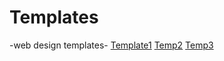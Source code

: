 # Templates
-web design templates-
[Template1](https://www.figma.com/file/LjJy0kR49zsv31YJO5EDxN/template)
[Temp2](https://www.figma.com/file/EWuE0C9p0rLTJX59t3nWm5/polygon)
[Temp3](https://www.figma.com/file/a3pvl14zQ29y9quR7scD6r/iPhone)
